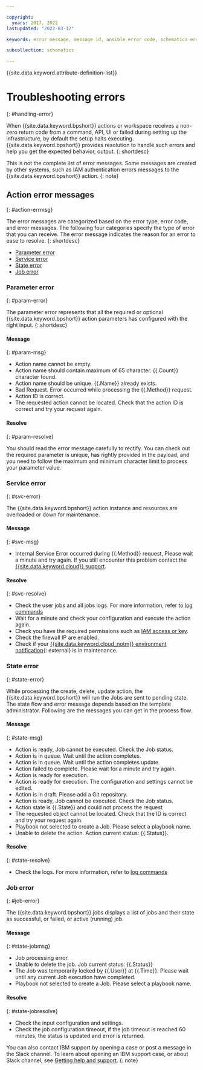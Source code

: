 ```yaml
---

copyright:
  years: 2017, 2022
lastupdated: "2022-03-12"

keywords: error message, message id, ansible error code, schematics error code

subcollection: schematics

---
```


{{site.data.keyword.attribute-definition-list}}


# Troubleshooting errors
{: #handling-error}

When {{site.data.keyword.bpshort}} actions or workspace receives a non-zero return code from a command, API, UI or failed during setting up the infrastructure, by default the setup halts executing. {{site.data.keyword.bpshort}} provides resolution to handle such errors and help you get the expected behavior, output.
{: shortdesc}

This is not the complete list of error messages. Some messages are created by other systems, such as IAM authentication errors messages to the {{site.data.keyword.bpshort}} action.
{: note}

## Action error messages
{: #action-errmsg}

The error messages are categorized based on the error type, error code, and error messages. The following four categories specify the type of error that you can receive. The error message indicates the reason for an error to ease to resolve.
{: shortdesc}

- [Parameter error](#param-error)
- [Service error](#svc-error)
- [State error](#state-error)
- [Job error](#job-error)

### Parameter error
{: #param-error}

The parameter error represents that all the required or optional {{site.data.keyword.bpshort}} action parameters has configured with the right input.
{: shortdesc}

#### Message
{: #param-msg}

- Action name cannot be empty.
- Action name should contain maximum of 65 character. {{.Count}} character found.
- Action name should be unique. {{.Name}} already exists.
- Bad Request. Error occurred while processing the {{.Method}} request.
- Action ID is correct.
- The requested action cannot be located. Check that the action ID is correct and try your request again.

#### Resolve
{: #param-resolve}

You should read the error message carefully to rectify. You can check out the required parameter is unique, has rightly provided in the payload, and you need to follow the maximum and minimum character limit to process your parameter value.

###  Service error
{: #svc-error}

The {{site.data.keyword.bpshort}} action instance and resources are overloaded or down for maintenance. 

#### Message
{: #svc-msg}

- Internal Service Error occurred during {{.Method}} request, Please wait a minute and try again. If you still encounter this problem contact the [{{site.data.keyword.cloud}} support](/docs/get-support?topic=get-support-using-avatar).

#### Resolve
{: #svc-resolve}

- Check the user jobs and all jobs logs. For more information, refer to [log commands](/docs/schematics?topic=schematics-schematics-cli-reference#schematics-logs-job)
- Wait for a minute and check your configuration and execute the action again.
- Check you have the required permissions such as [IAM access or key](/docs/schematics?topic=schematics-action-setup).
- Check the firewall IP are enabled.
- Check if your [{{site.data.keyword.cloud_notm}} environment notification](/docs/get-support?topic=get-support-viewing-notifications){: external} is in maintenance.


### State error
{: #state-error}

While processing the create, delete, update action, the {{site.data.keyword.bpshort}} will run the Jobs are sent to pending state. The state flow and error message depends based on the template administrator. Following are the messages you can get in the process flow.

#### Message
{: #state-msg}

- Action is ready, Job cannot be executed. Check the Job status.
- Action is in queue. Wait until the action completes.
- Action is in queue. Wait until the action completes update.
- Action failed to complete. Please wait for a minute and try again.
- Action is ready for execution.
- Action is ready for execution. The configuration and settings cannot be edited.
- Action is in draft. Please add a Git repository.
- Action is ready, Job cannot be executed. Check the Job status.
- Action state is {{.State}} and could not process the request
- The requested object cannot be located. Check that the ID is correct and try your request again.
- Playbook not selected to create a Job. Please select a playbook name.
- Unable to delete the action. Action current status: {{.Status}}.

#### Resolve
{: #state-resolve}


- Check the logs. For more information, refer to [log commands](/docs/schematics?topic=schematics-schematics-cli-reference#schematics-logs-job)

### Job error
{: #job-error}

The {{site.data.keyword.bpshort}} jobs displays a list of jobs and their state as successful, or failed, or active (running) job.

#### Message
{: #state-jobmsg}

- Job processing error.
- Unable to delete the job. Job current status: {{.Status}}
- The Job was temporarily locked by {{.User}} at {{.Time}}. Please wait until any current Job execution have completed.
- Playbook not selected to create a Job. Please select a playbook name.

#### Resolve
{: #state-jobresolve}

- Check the input configuration and settings.
- Check the job configuration timeout, if the job timeout is reached 60 minutes, the status is updated and error is returned.

You can also contact IBM support by opening a case or post a message in the Slack channel. To learn about opening an IBM support case, or about Slack channel, see [Getting help and support](/docs/schematics?topic=schematics-schematics-help).
{: note}



